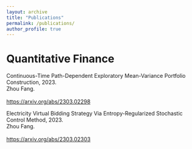 ```yaml
---
layout: archive
title: "Publications"
permalink: /publications/
author_profile: true
---
```


Quantitative Finance
======

<a style="text-decoration: none;">Continuous-Time Path-Dependent Exploratory Mean-Variance Portfolio Construction</a>, 2023.<br />Zhou Fang.<br /> <br href="https://arxiv.org/abs/2303.02298">https://arxiv.org/abs/2303.02298</br>

<a style="text-decoration: none;">Electricity Virtual Bidding Strategy Via Entropy-Regularized Stochastic Control Method</a>, 2023.<br />Zhou Fang.<br /> <br href = "https://arxiv.org/abs/2303.02303"> https://arxiv.org/abs/2303.02303 </br>
